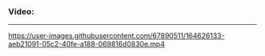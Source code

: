 ### Video:
-----------
https://user-images.githubusercontent.com/67890511/164626133-aeb21091-05c2-40fe-a188-069816d0830e.mp4
